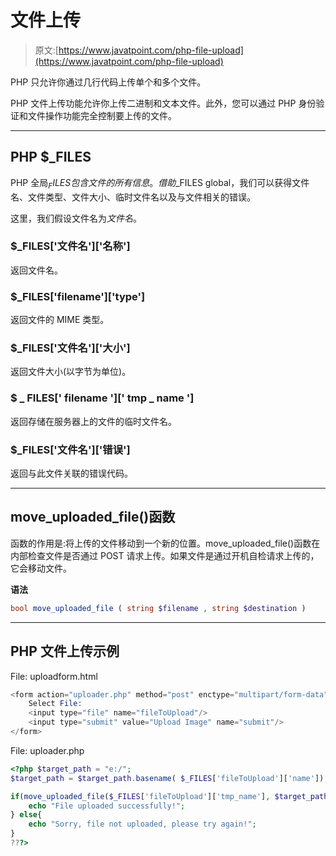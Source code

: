 # 文件上传

> 原文:[https://www.javatpoint.com/php-file-upload](https://www.javatpoint.com/php-file-upload)

PHP 只允许你通过几行代码上传单个和多个文件。

PHP 文件上传功能允许你上传二进制和文本文件。此外，您可以通过 PHP 身份验证和文件操作功能完全控制要上传的文件。

* * *

## PHP $_FILES

PHP 全局$_FILES 包含文件的所有信息。借助$_FILES global，我们可以获得文件名、文件类型、文件大小、临时文件名以及与文件相关的错误。

这里，我们假设文件名为*文件名*。

### $_FILES['文件名']['名称']

返回文件名。

### $_FILES['filename']['type']

返回文件的 MIME 类型。

### $_FILES['文件名']['大小']

返回文件大小(以字节为单位)。

### $ _ FILES[' filename '][' tmp _ name ']

返回存储在服务器上的文件的临时文件名。

### $_FILES['文件名']['错误']

返回与此文件关联的错误代码。

* * *

## move_uploaded_file()函数

函数的作用是:将上传的文件移动到一个新的位置。move_uploaded_file()函数在内部检查文件是否通过 POST 请求上传。如果文件是通过开机自检请求上传的，它会移动文件。

**语法**

```php
bool move_uploaded_file ( string $filename , string $destination )

```

* * *

## PHP 文件上传示例

File: uploadform.html

```php
<form action="uploader.php" method="post" enctype="multipart/form-data">
    Select File:
    <input type="file" name="fileToUpload"/>
    <input type="submit" value="Upload Image" name="submit"/>
</form>

```

File: uploader.php

```php
<?php $target_path = "e:/";
$target_path = $target_path.basename( $_FILES['fileToUpload']['name']); 

if(move_uploaded_file($_FILES['fileToUpload']['tmp_name'], $target_path)) {
    echo "File uploaded successfully!";
} else{
    echo "Sorry, file not uploaded, please try again!";
}
???>

```